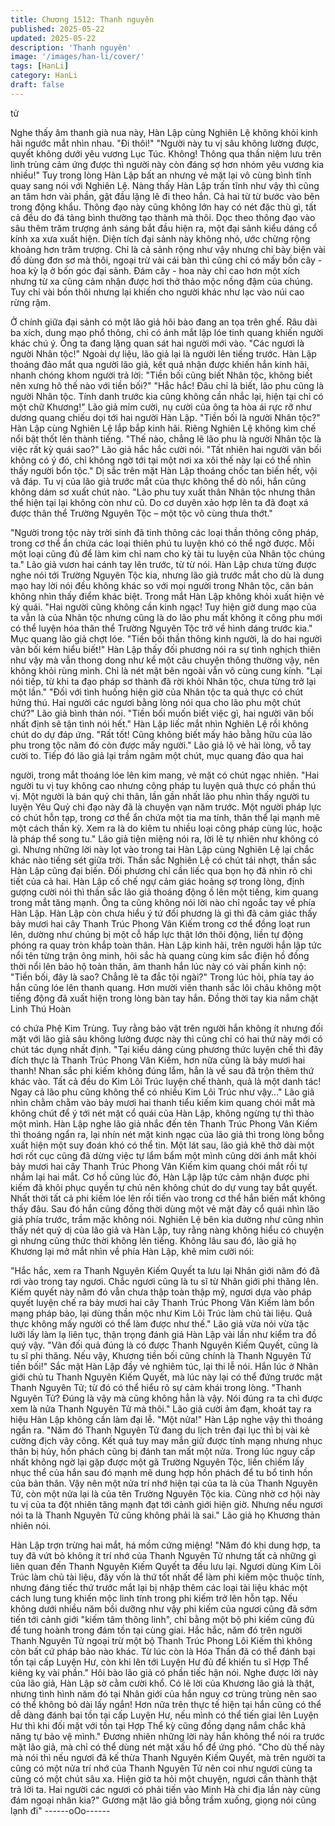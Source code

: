 ```yaml
---
title: Chương 1512: Thanh nguyên
published: 2025-05-22
updated: 2025-05-22
description: 'Thanh nguyên'
image: '/images/han-li/cover/'
tags: [HanLi]
category: HanLi
draft: false
---
```


tử

Nghe thấy âm thanh già nua này, Hàn Lập cùng Nghiên Lệ không
khỏi kinh hãi ngước mắt nhìn nhau.
"Đi thôi!"
"Người này tu vị sâu không lường được, quyết không dưới yêu
vương Lục Túc. Không! Thông qua thần niệm lưu trên linh trùng
cảm ứng được thì người này còn đáng sợ hơn nhóm yêu vương
kia nhiều!" Tuy trong lòng Hàn Lập bất an nhưng vẻ mặt lại vô
cùng bình tĩnh quay sang nói với Nghiên Lệ.
Nàng thấy Hàn Lập trấn tĩnh như vậy thì cũng an tâm hơn vài
phần, gật đầu lặng lẽ đi theo hắn.
Cả hai từ từ bước vào bên trong động khẩu.
Thông đạo này cũng không lớn hay có nét đặc thù gì, tất cả đều
do đá tảng bình thường tạo thành mà thôi.
Dọc theo thông đạo vào sâu thêm trăm trượng ánh sáng bắt đầu
hiện ra, một đại sảnh kiểu dáng cổ kính xa xưa xuất hiện.
Diện tích đại sảnh này không nhỏ, ước chừng rộng khoảng hơn
trăm trượng. Chỉ là cả sảnh rộng như vậy nhưng chỉ bày biện vài
đồ dùng đơn sơ mà thôi, ngoại trừ vài cái bàn thì cũng chỉ có mấy
bồn cây - hoa kỳ lạ ở bốn góc đại sảnh.
Đám cây - hoa này chỉ cao hơn một xích nhưng từ xa cũng cảm
nhận được hơi thở thảo mộc nồng đậm của chúng. Tuy chỉ vài
bồn thôi nhưng lại khiến cho người khác như lạc vào núi cao rừng
rậm.

Ở chính giữa đại sảnh có một lão giả hôi bào đang an tọa trên
ghế.
Râu dài ba xích, dung mạo phổ thông, chỉ có ánh mắt lập lóe tinh
quang khiến người khác chú ý. Ông ta đang lặng quan sát hai
người mới vào.
"Các ngươi là người Nhân tộc!" Ngoài dự liệu, lão giả lại là người
lên tiếng trước.
Hàn Lập thoáng đảo mắt qua người lão giả, kết quả nhận được
khiến hắn kinh hãi, nhanh chóng khom người trả lời:
"Tiền bối cũng biết Nhân tộc, không biết nên xưng hô thế nào với
tiền bối?"
"Hắc hắc! Đâu chỉ là biết, lão phu cũng là người Nhân tộc. Tính
danh trước kia cũng không cần nhắc lại, hiện tại chỉ có một chữ
Khương!" Lão giả mỉm cười, nụ cười của ông ta hòa ái rực rỡ như
dương quang chiếu dọi tới hai người Hàn Lập.
"Tiền bối là người Nhân tộc?" Hàn Lập cùng Nghiên Lệ lắp bắp
kinh hãi. Riêng Nghiên Lệ không kìm chế nổi bật thốt lên thành
tiếng.
"Thế nào, chẳng lẽ lão phu là người Nhân tộc là việc rất kỳ quái
sao?" Lão giả hắc hắc cười nói.
"Tất nhiên hai người vãn bối không có ý đó, chỉ không ngờ tới tại
một nơi xa xôi thế này lại có thể nhìn thấy người bổn tộc." Dị sắc
trên mặt Hàn Lập thoáng chốc tan biến hết, vội vã đáp.
Tu vị của lão giả trước mắt của thực không thể dò nổi, hắn cũng
không dám sơ xuất chút nào.
"Lão phu tuy xuất thân Nhân tộc nhưng thân thể hiện tại lại không
còn như cũ. Do cơ duyên xảo hợp lên ta đã đoạt xá được thân thể
Trường Nguyên Tộc – một tộc vô cùng thưa thớt."

"Người trong tộc này trời sinh đã tinh thông các loại thần thông
công pháp, trong cơ thể ẩn chứa các loại thiên phú tu luyện khó
có thể ngờ được. Mỗi một loại cũng đủ để làm kim chỉ nam cho kỳ
tài tu luyện của Nhân tộc chúng ta." Lão giả vươn hai cánh tay lên
trước, từ từ nói.
Hàn Lập chưa từng được nghe nói tới Trường Nguyên Tộc kia,
nhưng lão giả trước mắt cho dù là dung mạo hay lời nói đều
không khác so với mọi người trong Nhân tộc, căn bản không nhìn
thấy điểm khác biệt.
Trong mắt Hàn Lập không khỏi xuất hiện vẻ kỳ quái.
"Hai người cũng không cần kinh ngạc! Tuy hiện giờ dung mạo của
ta vẫn là của Nhân tộc nhưng cũng là do lão phu mất không ít
công phu mới có thể luyện hóa thân thể Trường Nguyên Tộc trở
về hình dáng trước kia." Mục quang lão giả chợt lóe.
"Tiền bối thần thông kinh người, là do hai người vãn bối kém hiểu
biết!" Hàn Lập thấy đối phương nói ra sự tình nghịch thiên như
vậy mà vẫn thong dong như kể một câu chuyện thông thường
vậy, nên không khỏi rùng mình. Chỉ là nét mặt bên ngoài vẫn vô
cùng cung kính.
"Lại nói tiếp, từ khi ta đạo pháp sơ thành đã rời khỏi Nhân tộc,
chưa từng trở lại một lần."
"Đối với tình huống hiện giờ của Nhân tộc ta quả thực có chút
hứng thú. Hai người các ngươi bằng lòng nói qua cho lão phu một
chút chứ?" Lão giả bình thản nói.
"Tiền bối muốn biết việc gì, hai người vãn bối nhất định sẽ tận tình
nói hết." Hàn Lập liếc mắt nhìn Nghiên Lệ rồi không chút do dự
đáp ứng.
"Rất tốt! Cũng không biết mấy hảo bằng hữu của lão phu trong
tộc năm đó còn được mấy người." Lão giả lộ vẻ hài lòng, vỗ tay
cười to.
Tiếp đó lão giả lại trầm ngâm một chút, mục quang đảo qua hai

người, trong mắt thoáng lóe lên kim mang, vẻ mặt có chút ngạc
nhiên.
"Hai người tu vị tuy không cao nhưng công pháp tu luyện quả thực
có phần thú vị. Một người là bán quỷ chi thân, lần gần nhất lão
phu nhìn thấy người tu luyện Yêu Quỷ chi đạo này đã là chuyện
vạn năm trước.
Một người pháp lực có chút hỗn tạp, trong cơ thể ẩn chứa một tia
ma tính, thân thể lại mạnh mẽ một cách thần kỳ. Xem ra là do
kiêm tu nhiều loại công pháp cùng lúc, hoặc là pháp thể song tu."
Lão giả tiện miệng nói ra, lời lẽ tự nhiên như không có gì.
Nhưng những lời này lọt vào trong tai Hàn Lập cùng Nghiên Lệ lại
chắc khác nào tiếng sét giữa trời.
Thần sắc Nghiên Lệ có chút tái nhợt, thần sắc Hàn Lập cũng đại
biến. Đối phương chỉ cần liếc qua bọn họ đã nhìn rõ chi tiết của
cả hai.
Hàn Lập cố chế ngự cảm giác hoảng sợ trong lòng, định gượng
cười nói thì thần sắc lão giả thoáng động ồ lên một tiếng, kim
quang trong mắt tăng mạnh.
Ông ta cũng không nói lời nào chỉ ngoắc tay về phía Hàn Lập.
Hàn Lập còn chưa hiểu ý tứ đối phương là gì thì đã cảm giác thấy
bảy mươi hai cây Thanh Trúc Phong Vân Kiếm trong cơ thể đồng
loạt run lên, dường như chúng bị một cỗ hấp lực thật lớn thôi
động, liền tự động phóng ra quay tròn khắp toàn thân.
Hàn Lập kinh hãi, trên người hắn lập tức nổi tên từng trận ông
minh, hôi sắc hà quang cùng kim sắc điện hồ đồng thời nổi lên
bảo hộ toàn thân, âm thanh hắn lúc này có vài phần kinh nộ:
"Tiền bối, đây là sao? Chẳng lẽ ta đắc tội ngài?"
Trong lúc hỏi, phía tay áo hắn cũng lóe lên thanh quang. Hơn
mười viên thanh sắc lôi châu không một tiếng động đã xuất hiện
trong lòng bàn tay hắn. Đồng thời tay kia nắm chặt Linh Thú Hoàn

có chứa Phệ Kim Trùng.
Tuy rằng bảo vật trên người hắn không ít nhưng đối mặt với lão
giả sâu không lường được này thì cũng chỉ có hai thứ này mới có
chút tác dụng nhất định.
"Tại kiểu dáng cùng phương thức luyện chế thì đây đích thực là
Thanh Trúc Phong Vân Kiếm, hơn nữa cũng là bảy mươi hai
thanh! Nhan sắc phi kiếm không đúng lắm, hẳn là về sau đã trộn
thêm thứ khác vào. Tất cả đều do Kim Lôi Trúc luyện chế thành,
quả là một danh tác! Ngay cả lão phu cũng không thể có nhiều
Kim Lôi Trúc như vậy…" Lão giả nhìn chằm chằm vào bảy mươi
hai thanh tiểu kiếm kim quang chói mắt mà không chút để ý tới
nét mặt cổ quái của Hàn Lập, không ngừng tự thì thào một mình.
Hàn Lập nghe lão giả nhắc đến tên Thanh Trúc Phong Vân Kiếm
thì thoáng ngẩn ra, lại nhín nét mặt kinh ngạc của lão giả thì trong
lòng bỗng xuất hiện một suy đoán khó có thể tin.
Một lát sau, lão giả khẽ thở dài một hơi rốt cục cũng đã dừng việc
tự lẩm bẩm một mình cũng dời ánh mắt khỏi bảy mươi hai cây
Thanh Trúc Phong Vân Kiếm kim quang chói mắt rồi tự nhắm lại
hai mắt.
Cơ hồ cũng lúc đó, Hàn Lập lập tức cảm nhận được phi kiếm đã
khôi phục quyền tự chủ nên không chút do dự vung tay bắt quyết.
Nhất thời tất cả phi kiếm lóe lên rồi tiến vào trong cơ thể hắn biến
mất không thấy đâu.
Sau đó hắn cũng đồng thời dùng một vẻ mặt đày cổ quái nhìn lão
giả phía trước, trầm mặc không nói.
Nghiên Lệ bên kia dường như cũng nhìn thấy nét quỷ dị của lão
giả và Hàn Lập, tuy rằng nàng không hiểu có chuyện gì nhưng
cũng thức thời không lên tiếng.
Không lâu sau đó, lão giả họ Khương lại mở mắt nhìn về phía
Hàn Lập, khẽ mỉm cười nói:

"Hắc hắc, xem ra Thanh Nguyên Kiếm Quyết ta lưu lại Nhân giới
năm đó đã rơi vào trong tay ngươi. Chắc ngươi cũng là tu sĩ từ
Nhân giới phi thăng lên.
Kiếm quyết này năm đó vẫn chưa thập toàn thập mỹ, ngươi dựa
vào pháp quyết luyện chế ra bảy mươi hai cây Thanh Trúc Phong
Vân Kiếm làm bổn mạng pháp bảo, lại dùng thần mộc như Kim
Lôi Trúc làm chủ tài liệu. Quả thực không mấy người có thể làm
được như thế."
Lão giả vừa nói vừa tặc lưỡi lấy làm lạ liên tục, thận trọng đánh
giá Hàn Lập vài lần như kiểm tra đồ quý vậy.
"Vãn đối quả đúng là có được Thanh Nguyên Kiếm Quyết, cũng là
tu sĩ phi thăng. Nếu vậy, Khương tiền bối cũng chính là Thanh
Nguyên Tử tiền bối!" Sắc mặt Hàn Lập đầy vẻ nghiêm túc, lại thi
lễ nói.
Hắn lúc ở Nhân giới chủ tu Thanh Nguyên Kiếm Quyết, mà lúc
này lại có thể đứng trước mặt Thanh Nguyên Tử; từ đó có thể
hiểu rõ sự cảm khái trong lòng.
"Thanh Nguyên Tử? Đúng là vậy mà cũng không hẳn là vậy. Nói
đúng ra ta chỉ được xem là nửa Thanh Nguyên Tử mà thôi." Lão
giả cười ảm đạm, khoát tay ra hiệu Hàn Lập không cần làm đại lễ.
"Một nửa!" Hàn Lập nghe vậy thì thoáng ngẩn ra.
"Năm đó Thanh Nguyên Tử đang du lịch trên đại lục thì bị vài kẻ
cường địch vây công. Kết quả tuy may mắn giữ được tính mạng
nhưng nhục thân bị hủy, hồn phách cũng bị đánh tan mất một
nửa. Trong lúc nguy cấp nhất không ngờ lại gặp được một gã
Trường Nguyên Tộc, liền chiếm lấy nhục thể của hắn sau đó
mạnh mẽ dung hợp hồn phách để tu bổ tinh hồn của bản thân.
Vậy nên một nửa trí nhớ hiện tại của ta là của Thanh Nguyên Tử,
còn một nửa lại là của tên Trường Nguyên Tộc kia. Cũng nhờ cơ
hội này tu vị của ta đột nhiên tăng mạnh đạt tới cảnh giới hiện giờ.
Nhưng nếu ngươi nói ta là Thanh Nguyên Tử cũng không phải là
sai." Lão giả họ Khương thản nhiên nói.

Hàn Lập trợn trừng hai mắt, há mồm cứng miệng!
"Năm đó khi dung hợp, ta tuy đã vứt bỏ không ít trí nhớ của Thanh
Nguyên Tử nhưng tất cả những gì liên quan đến Thanh Nguyên
Kiếm Quyết ta đều lưu lại. Ngươi dùng Kim Lôi Trúc làm chủ tài
liệu, đây vốn là thứ tốt nhất để làm phi kiếm mộc thuộc tính,
nhưng đáng tiếc thứ trước mắt lại bị nhập thêm các loại tài liệu
khác một cách lung tung khiến mộc linh tính trong phi kiếm trở lên
hỗn tạp. Nếu không dưới nhiều năm bồi dưỡng như vậy phi kiếm
của ngươi cũng đã sớm tiến tới cảnh giới "kiếm tâm thông linh",
chỉ bằng một bộ phi kiếm cũng đủ để tung hoành trong đám tồn
tại cùng giai. Hắc hắc, năm đó trên người Thanh Nguyên Tử
ngoại trừ một bộ Thanh Trúc Phong Lôi Kiếm thì không còn bất cứ
pháp bảo nào khác. Từ lúc còn là Hóa Thần đã có thể đánh bại
tồn tại cấp Luyện Hư, còn khi lên tới Luyện Hư đủ để khiến tu sĩ
Hợp Thể kiêng kỵ vài phần." Hôi bào lão giả có phần tiếc hận nói.
Nghe được lời này của lão giả, Hàn Lập sờ cằm cười khổ.
Có lẽ lời của Khương lão giả là thật, nhưng tình hình năm đó tại
Nhân giới của hắn nguy cơ trùng trùng nên sao có thể không bỏ
dài lấy ngắn! Hơn nữa trên thực tế hiện tại hắn cũng có thể dễ
dàng đánh bại tồn tại cấp Luyện Hư, nếu mình có thể tiến giai lên
Luyện Hư thì khi đối mặt với tồn tại Hợp Thể kỳ cũng đồng dạng
nắm chắc khả năng tự bảo vệ mình."
Đương nhiên những lời này hắn không thể nói ra trước mặt lão
giả, mà chỉ có thể dùng nét mặt xấu hổ để ứng phó.
"Cho dù thế này mà nói thì nếu ngươi đã kế thừa Thanh Nguyên
Kiếm Quyết, mà trên người ta cũng có một nửa trí nhớ của Thanh
Nguyên Tử nên coi như ngươi cùng ta cũng có một chút sâu xa.
Hiện giờ ta hỏi một chuyện, ngươi cần thành thật trả lời ta. Hai
người các ngươi có phải tiến vào Minh Hà chi địa lần này cùng
đám ngoại nhân kia?" Gương mặt lão giả bỗng trầm xuống, giọng
nói cũng lạnh đi"
------oOo------
